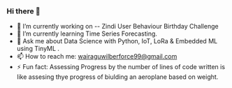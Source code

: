 ### Hi there 👋


- 🔭 I’m currently working on -- Zindi User Behaviour Birthday Challenge
- 🌱 I’m currently learning Time Series Forecasting.
- 💬 Ask me about Data Science with Python, IoT, LoRa & Embedded ML using TinyML .
- 📫 How to reach me: wairaguwilberforce99@gmail.com
- ⚡ Fun fact: Assessing Progress by the number of lines of code written is 
               like assesing thye progress of biulding an aeroplane based on weight.
